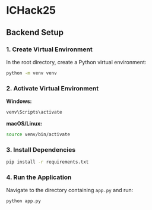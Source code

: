 # ICHack25

## Backend Setup

### 1. Create Virtual Environment
In the root directory, create a Python virtual environment:
```bash
python -m venv venv
```

### 2. Activate Virtual Environment

**Windows:**
```bash
venv\Scripts\activate
```

**macOS/Linux:**
```bash
source venv/bin/activate
```

### 3. Install Dependencies
```bash
pip install -r requirements.txt
```

### 4. Run the Application
Navigate to the directory containing `app.py` and run:
```bash
python app.py
```
